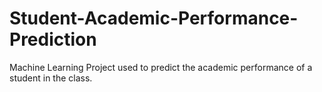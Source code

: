 # Student-Academic-Performance-Prediction
 Machine Learning Project used to predict the academic performance of a student in the class.
